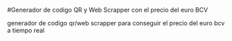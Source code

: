 #Generador de codigo QR y Web Scrapper con el precio del euro BCV 

generador de codigo qr/web scrapper para conseguir el precio del euro bcv a tiempo real
